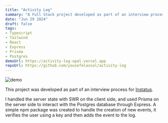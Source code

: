 ```yaml
---
title: "Activity Log"
summary: "A Full Stack project developed as part of an interview process. Showcases infinite loading, filtering, csv export, and a live search."
date: "Jun 29 2024"
draft: false
tags:
- Typescript
- Tailwind
- React
- Express
- Prisma
- Postgres
demoUrl: https://activity-log-opal.vercel.app
repoUrl: https://github.com/yousefelassal/activity-log
---
```


<img src="https://utfs.io/f/hqvJtwAnNHr9eOsLCEkmBMSVJd27lYkjZfDQ3IHrs50T6po4" alt="demo">

This project was developed as part of an interview process for [Instatus](https://instatus.com/). 

I handled the server state with SWR on the client side, and used Prisma on the server side to interact with the Postgres database through Express. A simple npm package was created to handle the creation of new events, it verifies the user using a key and then adds the event to the log.